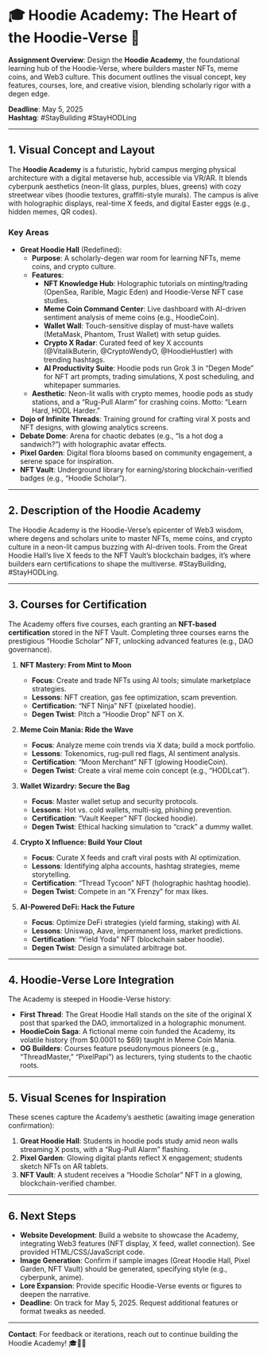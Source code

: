 # 🎓 Hoodie Academy: The Heart of the Hoodie-Verse 🧥

**Assignment Overview**: Design the **Hoodie Academy**, the foundational learning hub of the Hoodie-Verse, where builders master NFTs, meme coins, and Web3 culture. This document outlines the visual concept, key features, courses, lore, and creative vision, blending scholarly rigor with a degen edge.

**Deadline**: May 5, 2025  
**Hashtag**: #StayBuilding #StayHODLing

---

## 1. Visual Concept and Layout

The **Hoodie Academy** is a futuristic, hybrid campus merging physical architecture with a digital metaverse hub, accessible via VR/AR. It blends cyberpunk aesthetics (neon-lit glass, purples, blues, greens) with cozy streetwear vibes (hoodie textures, graffiti-style murals). The campus is alive with holographic displays, real-time X feeds, and digital Easter eggs (e.g., hidden memes, QR codes).

### Key Areas
- **Great Hoodie Hall** (Redefined):
  - **Purpose**: A scholarly-degen war room for learning NFTs, meme coins, and crypto culture.
  - **Features**:
    - **NFT Knowledge Hub**: Holographic tutorials on minting/trading (OpenSea, Rarible, Magic Eden) and Hoodie-Verse NFT case studies.
    - **Meme Coin Command Center**: Live dashboard with AI-driven sentiment analysis of meme coins (e.g., HoodieCoin).
    - **Wallet Wall**: Touch-sensitive display of must-have wallets (MetaMask, Phantom, Trust Wallet) with setup guides.
    - **Crypto X Radar**: Curated feed of key X accounts (@VitalikButerin, @CryptoWendyO, @HoodieHustler) with trending hashtags.
    - **AI Productivity Suite**: Hoodie pods run Grok 3 in “Degen Mode” for NFT art prompts, trading simulations, X post scheduling, and whitepaper summaries.
  - **Aesthetic**: Neon-lit walls with crypto memes, hoodie pods as study stations, and a “Rug-Pull Alarm” for crashing coins. Motto: “Learn Hard, HODL Harder.”
- **Dojo of Infinite Threads**: Training ground for crafting viral X posts and NFT designs, with glowing analytics screens.
- **Debate Dome**: Arena for chaotic debates (e.g., “Is a hot dog a sandwich?”) with holographic avatar effects.
- **Pixel Garden**: Digital flora blooms based on community engagement, a serene space for inspiration.
- **NFT Vault**: Underground library for earning/storing blockchain-verified badges (e.g., “Hoodie Scholar”).

---

## 2. Description of the Hoodie Academy

The Hoodie Academy is the Hoodie-Verse’s epicenter of Web3 wisdom, where degens and scholars unite to master NFTs, meme coins, and crypto culture in a neon-lit campus buzzing with AI-driven tools. From the Great Hoodie Hall’s live X feeds to the NFT Vault’s blockchain badges, it’s where builders earn certifications to shape the multiverse. #StayBuilding, #StayHODLing.

---

## 3. Courses for Certification

The Academy offers five courses, each granting an **NFT-based certification** stored in the NFT Vault. Completing three courses earns the prestigious “Hoodie Scholar” NFT, unlocking advanced features (e.g., DAO governance).

1. **NFT Mastery: From Mint to Moon**
   - **Focus**: Create and trade NFTs using AI tools; simulate marketplace strategies.
   - **Lessons**: NFT creation, gas fee optimization, scam prevention.
   - **Certification**: “NFT Ninja” NFT (pixelated hoodie).
   - **Degen Twist**: Pitch a “Hoodie Drop” NFT on X.

2. **Meme Coin Mania: Ride the Wave**
   - **Focus**: Analyze meme coin trends via X data; build a mock portfolio.
   - **Lessons**: Tokenomics, rug-pull red flags, AI sentiment analysis.
   - **Certification**: “Moon Merchant” NFT (glowing HoodieCoin).
   - **Degen Twist**: Create a viral meme coin concept (e.g., “HODLcat”).

3. **Wallet Wizardry: Secure the Bag**
   - **Focus**: Master wallet setup and security protocols.
   - **Lessons**: Hot vs. cold wallets, multi-sig, phishing prevention.
   - **Certification**: “Vault Keeper” NFT (locked hoodie).
   - **Degen Twist**: Ethical hacking simulation to “crack” a dummy wallet.

4. **Crypto X Influence: Build Your Clout**
   - **Focus**: Curate X feeds and craft viral posts with AI optimization.
   - **Lessons**: Identifying alpha accounts, hashtag strategies, meme storytelling.
   - **Certification**: “Thread Tycoon” NFT (holographic hashtag hoodie).
   - **Degen Twist**: Compete in an “X Frenzy” for max likes.

5. **AI-Powered DeFi: Hack the Future**
   - **Focus**: Optimize DeFi strategies (yield farming, staking) with AI.
   - **Lessons**: Uniswap, Aave, impermanent loss, market predictions.
   - **Certification**: “Yield Yoda” NFT (blockchain saber hoodie).
   - **Degen Twist**: Design a simulated arbitrage bot.

---

## 4. Hoodie-Verse Lore Integration

The Academy is steeped in Hoodie-Verse history:
- **First Thread**: The Great Hoodie Hall stands on the site of the original X post that sparked the DAO, immortalized in a holographic monument.
- **HoodieCoin Saga**: A fictional meme coin funded the Academy, its volatile history (from $0.0001 to $69) taught in Meme Coin Mania.
- **OG Builders**: Courses feature pseudonymous pioneers (e.g., “ThreadMaster,” “PixelPapi”) as lecturers, tying students to the chaotic roots.

---

## 5. Visual Scenes for Inspiration

These scenes capture the Academy’s aesthetic (awaiting image generation confirmation):
1. **Great Hoodie Hall**: Students in hoodie pods study amid neon walls streaming X posts, with a “Rug-Pull Alarm” flashing.
2. **Pixel Garden**: Glowing digital plants reflect X engagement; students sketch NFTs on AR tablets.
3. **NFT Vault**: A student receives a “Hoodie Scholar” NFT in a glowing, blockchain-verified chamber.

---

## 6. Next Steps

- **Website Development**: Build a website to showcase the Academy, integrating Web3 features (NFT display, X feed, wallet connection). See provided HTML/CSS/JavaScript code.
- **Image Generation**: Confirm if sample images (Great Hoodie Hall, Pixel Garden, NFT Vault) should be generated, specifying style (e.g., cyberpunk, anime).
- **Lore Expansion**: Provide specific Hoodie-Verse events or figures to deepen the narrative.
- **Deadline**: On track for May 5, 2025. Request additional features or format tweaks as needed.

---

**Contact**: For feedback or iterations, reach out to continue building the Hoodie Academy! 🎓🧥🔥
